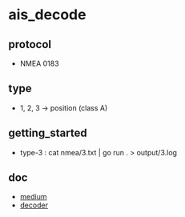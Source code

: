 # ais_decode

## protocol
- NMEA 0183

## type
- 1, 2, 3 -> position (class A)

## getting_started
- type-3 : cat nmea/3.txt | go run . > output/3.log

## doc
- [medium](https://andriantriputra.medium.com/golang-ais-automatic-identification-system-ebd8802d60e8)
- [decoder](https://www.maritec.co.za/aisvdmvdodecoding)

